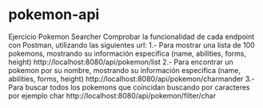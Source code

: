 # pokemon-api
Ejercicio Pokemon Searcher
Comprobar la funcionalidad de cada endpoint con Postman, utilizando las siguientes url:
1.- Para mostrar una lista de 100 pokemons, mostrando su información especifica (name,
abilities, forms, height)
  http://localhost:8080/api/pokemon/list
2.- Para encontrar un pokemon por su nombre, mostrando su información especifica (name,
abilities, forms, height)
  http://localhost:8080/api/pokemon/charmander
3.- Para buscar todos los pokemons que coincidan buscando por caracteres por ejemplo char
  http://localhost:8080/api/pokemon/filter/char

  
